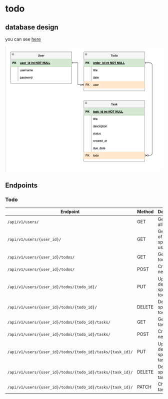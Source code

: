 # todo

## database design

you can see  [here](https://drive.google.com/file/d/1pNz29YFxT_496TRAdBtUTDqLWXpQ5K2k/view?usp=sharing)

![Alt text](image.png)

## Endpoints

### Todo

| Endpoint                    | Method | Description                                      |
|-----------------------------|--------|--------------------------------------------------|
| `/api/v1/users/`               | GET    | Get a list of all users                          |
| `/api/v1/users/{user_id}/`     | GET    | Get details of a specific user                   |
| `/api/v1/users/{user_id}/todos/`               | GET   | Get a list of todos                                |
| `/api/v1/users/{user_id}/todos/`               | POST   | Create a new todo                                |
| `/api/v1/users/{user_id}/todos/{todo_id}/`     | PUT    | Update details of a specific todo                |
| `/api/v1/users/{user_id}/todos/{todo_id}/`     | DELETE | Delete a specific todo                           |
| `/api/v1/users/{user_id}/todos/{todo_id}/tasks/`               | GET   | Get a list of tasks                                |
| `/api/v1/users/{user_id}/todos/{todo_id}/tasks/`               | POST   | Create a new task                                |
| `/api/v1/users/{user_id}/todos/{todo_id}/tasks/{task_id}/`     | PUT    | Update details of a specific task                |
| `/api/v1/users/{user_id}/todos/{todo_id}/tasks/{task_id}/`     | DELETE | Delete a specific task                           |
| `/api/v1/users/{user_id}/todos/{todo_id}/tasks/{task_id}/`     | PATCH | Change task status                           |
